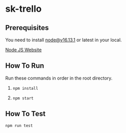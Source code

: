 # sk-trello

## Prerequisites

You need to install node@v16.13.1 or latest in your local.

[Node JS Website](https://nodejs.org)

## How To Run

Run these commands in order in the root directory.

1. ```npm install```

2. ```npm start```

## How To Test

```npm run test```